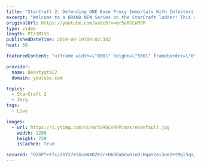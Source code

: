 ```yaml
---
title: "StarCraft 2: Defending ONE Base Proxy Immortals With Infestors..?"
excerpt: "Welcome to a BRAND NEW Series on the StarCraft ladder! This challenege is called \"Infestors to GM,\" where I play Mass Infestors and try to get to Grandmaster! I am allowing myself to make Queens as well, but other than that, the gameplan is INFESTORS!!!  What happens when you get into a long game against"
originalUrl: https://youtube.com/watch?v=mr5oRGCnRFM
type: video
length: PT33M15S
publishedDateTime: 2019-09-19T09:02:38Z
heat: 50

featuredContent: "<iframe width=\"800\" height=\"500\" frameborder=\"0\" src=\"https://www.youtube.com/embed/mr5oRGCnRFM\" allow=\"accelerometer; autoplay; encrypted-media; gyroscope; picture-in-picture\" allowfullscreen></iframe>"

provider:
  name: BeastyqtSC2
  domain: youtube.com

topics:
  - StarCraft 2
  - Zerg
tags:
  - Live

images:
  - url: https://i.ytimg.com/vi/mr5oRGCnRFM/maxresdefault.jpg
    width: 1280
    height: 720
    isCached: true

secured: "OZGPT+tfc/ZGY27+5GcoWXDZEdr+O6O0aGdwGinOJHqaY2ei3oe2+tMgl5qs/kJJimfknTQURWMz2c5ZgdzZvtG7zXXPdIarYDvWeCvXlXGHz3570sfioPrz+uBrOWVKCq+UE6RcSO8+taRp5q5QTAZalcb9N9ULNzQ9w7Sdsx8CVAaG+hZGRaFNliXOZO3gadyz8YkYHBTSgOaOrD2vTYZRuR2VJMeon5WkpUoSm60+KIeaTwCorlyKip0PyYhVurX1+otoxrOMTfZsYvMGtmCeipvlpvyMnmD90Ybm/sP/OcyGPvaOvB5ww0XCUAN0p9wDq5m4kueV5b5q3O8RWkebKzIkH3GGxsbKlTTS8JrMpRepNRpcVUE+vvNHF/uYFei0NGJEkggPIJnPw/q86nQy3wbePFhMN6tVMkJNFKI=;EXmnrF0lZsUt6Lee1iu8tQ=="
---
```


